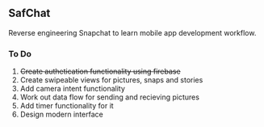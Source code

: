 <h2>SafChat</h2>

Reverse engineering Snapchat to learn mobile app development workflow.

<h3>To Do</h3>

<ol>
  <strike><li>Create authetication functionality using firebase</li></strike>
  <li>Create swipeable views for pictures, snaps and stories</li>
  <li>Add camera intent functionality</li>
  <li>Work out data flow for sending and recieving pictures</li>
  <li>Add timer functionality for it</li>
  <li>Design modern interface</li>
  
  
</ol>
